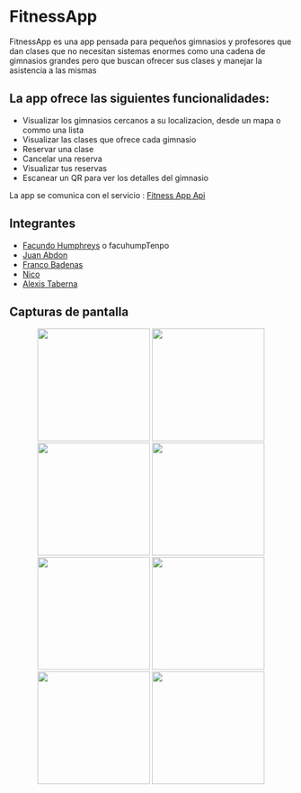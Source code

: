 # FitnessApp

FitnessApp es una app pensada para pequeños gimnasios y profesores que dan clases que no necesitan sistemas enormes como una cadena de gimnasios grandes pero que buscan ofrecer sus clases y manejar la asistencia a las mismas

## La app ofrece las siguientes funcionalidades:
- Visualizar los gimnasios cercanos a su localizacion, desde un mapa o commo una lista
- Visualizar las clases que ofrece cada gimnasio
- Reservar una clase
- Cancelar una reserva
- Visualizar tus reservas
- Escanear un QR para ver los detalles del gimnasio

La app se comunica con el servicio : [Fitness App Api](https://utn-fitness-api.fly.dev/api/v1/)

## Integrantes

- [Facundo Humphreys](https://github.com/facuhump2409) o facuhumpTenpo 
- [Juan Abdon](https://github.com/CimimUxMaio)
- [Franco Badenas](https://github.com/Bade99)
- [Nico](https://github.com/Nico-0)
- [Alexis Taberna](https://github.com/alexiscaspell)

## Capturas de pantalla

<div id="header" align="center">

<img src="https://user-images.githubusercontent.com/42644816/178361255-f4c1f292-dc4e-4e8a-a0a6-3b757f55fa21.jpg" width="200"/>
<img src="https://user-images.githubusercontent.com/42644816/178361258-fce11ed5-cca3-4029-b488-17827b1f2b83.jpg" width="200"/>
<img src="https://user-images.githubusercontent.com/42644816/178361280-ef1a9af3-d9ab-4952-9d45-bfc1716c13af.jpg" width="200"/>
<img src="https://user-images.githubusercontent.com/42644816/178361271-5442603b-d459-4434-900b-2f0cd2c4181c.jpg" width="200"/>
<img src="https://user-images.githubusercontent.com/42644816/178361264-b2fdf85c-f486-45dd-9c3b-6fe9369b68e8.jpg" width="200"/>
<img src="https://user-images.githubusercontent.com/42644816/178361277-6e106b8e-22df-4218-aa73-a85cdaf48122.jpg" width="200"/>
<img src="https://user-images.githubusercontent.com/42644816/178361273-a954835e-cf9c-4266-9597-b2692d46d182.jpg" width="200"/>
<img src="https://user-images.githubusercontent.com/42644816/178361248-57054c12-8106-422d-8af0-f847cadfaac0.jpg" width="200"/>

</div>
